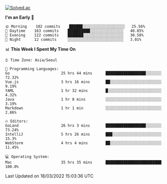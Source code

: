 [![Solved.ac](http://mazassumnida.wtf/api/v2/generate_badge?boj=kuckjwi)](https://solved.ac/kuckjwi)
<!--START_SECTION:waka-->
**I'm an Early 🐤** 

```text
🌞 Morning    102 commits    ██████░░░░░░░░░░░░░░░░░░░   25.56% 
🌆 Daytime    163 commits    ██████████░░░░░░░░░░░░░░░   40.85% 
🌃 Evening    122 commits    ███████░░░░░░░░░░░░░░░░░░   30.58% 
🌙 Night      12 commits     ░░░░░░░░░░░░░░░░░░░░░░░░░   3.01%

```


📊 **This Week I Spent My Time On** 

```text
⌚︎ Time Zone: Asia/Seoul

💬 Programming Languages: 
Go                       25 hrs 44 mins      ██████████████████░░░░░░░   72.32% 
Vue.js                   3 hrs 16 mins       ██░░░░░░░░░░░░░░░░░░░░░░░   9.19% 
YAML                     1 hr 32 mins        █░░░░░░░░░░░░░░░░░░░░░░░░   4.32% 
Java                     1 hr 8 mins         ░░░░░░░░░░░░░░░░░░░░░░░░░   3.19% 
Markdown                 1 hr 1 min          ░░░░░░░░░░░░░░░░░░░░░░░░░   2.86%

🔥 Editors: 
GoLand                   26 hrs 3 mins       ██████████████████░░░░░░░   73.24% 
IntelliJ                 5 hrs 26 mins       ███░░░░░░░░░░░░░░░░░░░░░░   15.3% 
WebStorm                 4 hrs 4 mins        ██░░░░░░░░░░░░░░░░░░░░░░░   11.45%

💻 Operating System: 
Mac                      35 hrs 35 mins      █████████████████████████   100.0%

```


 Last Updated on 18/03/2022 15:03:36 UTC
<!--END_SECTION:waka-->
